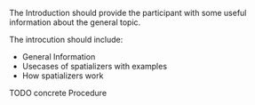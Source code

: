 The Introduction should provide the participant with some useful information about the general topic.

The introcution should include:
- General Information
- Usecases of spatializers with examples
- How spatializers work


TODO concrete Procedure